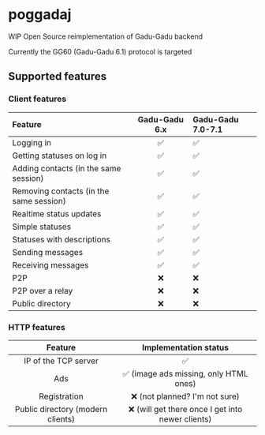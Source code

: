 # poggadaj
WIP Open Source reimplementation of Gadu-Gadu backend

Currently the GG60 (Gadu-Gadu 6.1) protocol is targeted

## Supported features

### Client features

| Feature                                 | Gadu-Gadu 6.x | Gadu-Gadu 7.0-7.1 |
|:----------------------------------------|:-------------:|:------------------|
| Logging in                              |       ✅       | ✅                 |
| Getting statuses on log in              |       ✅       | ✅                 |
| Adding contacts (in the same session)   |       ✅       | ✅                 |
| Removing contacts (in the same session) |       ✅       | ✅                 |
| Realtime status updates                 |       ✅       | ✅                 |
| Simple statuses                         |       ✅       | ✅                 |
| Statuses with descriptions              |       ✅       | ✅                 |
| Sending messages                        |       ✅       | ✅                 |
| Receiving messages                      |       ✅       | ✅                 |
| P2P                                     |       ❌       | ❌                 |
| P2P over a relay                        |       ❌       | ❌                 |
| Public directory                        |       ❌       | ❌                 |

### HTTP features

|              Feature              |              Implementation status               |
|:---------------------------------:|:------------------------------------------------:|
|       IP of the TCP server        |                        ✅                         |
|                Ads                |      ✅ (image ads missing, only HTML ones)       |
|           Registration            |          ❌ (not planned? I'm not sure)           |
| Public directory (modern clients) | ❌ (will get there once I get into newer clients) |
